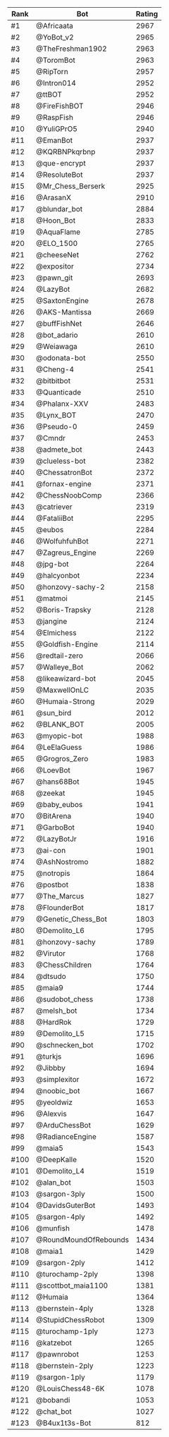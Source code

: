 Rank|Bot|Rating
---|---|---
#1|@Africaata|2967
#2|@YoBot_v2|2965
#3|@TheFreshman1902|2963
#4|@ToromBot|2963
#5|@RipTorn|2957
#6|@Intron014|2952
#7|@ttBOT|2952
#8|@FireFishBOT|2946
#9|@RaspFish|2946
#10|@YuliGPrO5|2940
#11|@EmanBot|2937
#12|@KQRBNPkqrbnp|2937
#13|@que-encrypt|2937
#14|@ResoluteBot|2937
#15|@Mr_Chess_Berserk|2925
#16|@ArasanX|2910
#17|@blundar_bot|2884
#18|@Hoon_Bot|2833
#19|@AquaFlame|2785
#20|@ELO_1500|2765
#21|@cheeseNet|2762
#22|@expositor|2734
#23|@pawn_git|2693
#24|@LazyBot|2682
#25|@SaxtonEngine|2678
#26|@AKS-Mantissa|2669
#27|@buffFishNet|2646
#28|@bot_adario|2610
#29|@Weiawaga|2610
#30|@odonata-bot|2550
#31|@Cheng-4|2541
#32|@bitbitbot|2531
#33|@Quanticade|2510
#34|@Phalanx-XXV|2483
#35|@Lynx_BOT|2470
#36|@Pseudo-0|2459
#37|@Cmndr|2453
#38|@admete_bot|2443
#39|@clueless-bot|2382
#40|@ChessatronBot|2372
#41|@fornax-engine|2371
#42|@ChessNoobComp|2366
#43|@catriever|2319
#44|@FataliiBot|2295
#45|@eubos|2284
#46|@WolfuhfuhBot|2271
#47|@Zagreus_Engine|2269
#48|@jpg-bot|2264
#49|@halcyonbot|2234
#50|@honzovy-sachy-2|2158
#51|@matmoi|2145
#52|@Boris-Trapsky|2128
#53|@jangine|2124
#54|@Elmichess|2122
#55|@Goldfish-Engine|2114
#56|@redtail-zero|2066
#57|@Walleye_Bot|2062
#58|@likeawizard-bot|2045
#59|@MaxwellOnLC|2035
#60|@Humaia-Strong|2029
#61|@sun_bird|2012
#62|@BLANK_BOT|2005
#63|@myopic-bot|1988
#64|@LeElaGuess|1986
#65|@Grogros_Zero|1983
#66|@LoevBot|1967
#67|@hans68Bot|1945
#68|@zeekat|1945
#69|@baby_eubos|1941
#70|@BitArena|1940
#71|@GarboBot|1940
#72|@LazyBotJr|1916
#73|@ai-con|1901
#74|@AshNostromo|1882
#75|@notropis|1864
#76|@postbot|1838
#77|@The_Marcus|1827
#78|@FlounderBot|1817
#79|@Genetic_Chess_Bot|1803
#80|@Demolito_L6|1795
#81|@honzovy-sachy|1789
#82|@Virutor|1768
#83|@ChessChildren|1764
#84|@dtsudo|1750
#85|@maia9|1744
#86|@sudobot_chess|1738
#87|@melsh_bot|1734
#88|@HardRok|1729
#89|@Demolito_L5|1715
#90|@schnecken_bot|1702
#91|@turkjs|1696
#92|@Jibbby|1694
#93|@simplexitor|1672
#94|@noobic_bot|1667
#95|@yeoldwiz|1653
#96|@Alexvis|1647
#97|@ArduChessBot|1629
#98|@RadianceEngine|1587
#99|@maia5|1543
#100|@DeepKalle|1520
#101|@Demolito_L4|1519
#102|@alan_bot|1503
#103|@sargon-3ply|1500
#104|@DavidsGuterBot|1493
#105|@sargon-4ply|1492
#106|@munfish|1478
#107|@RoundMoundOfRebounds|1434
#108|@maia1|1429
#109|@sargon-2ply|1412
#110|@turochamp-2ply|1398
#111|@scottbot_maia1100|1381
#112|@Humaia|1364
#113|@bernstein-4ply|1328
#114|@StupidChessRobot|1309
#115|@turochamp-1ply|1273
#116|@katzebot|1265
#117|@pawnrobot|1253
#118|@bernstein-2ply|1223
#119|@sargon-1ply|1179
#120|@LouisChess48-6K|1078
#121|@bobandi|1053
#122|@chat_bot|1027
#123|@B4ux1t3s-Bot|812
